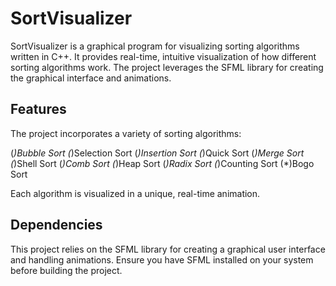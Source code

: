 # SortVisualizer
SortVisualizer is a graphical program for visualizing sorting algorithms written in C++. It provides real-time, intuitive visualization of how different sorting algorithms work. The project leverages the SFML library for creating the graphical interface and animations.

## Features
The project incorporates a variety of sorting algorithms:

 (*)Bubble Sort
 (*)Selection Sort
 (*)Insertion Sort
 (*)Quick Sort
 (*)Merge Sort
 (*)Shell Sort
 (*)Comb Sort
 (*)Heap Sort
 (*)Radix Sort
 (*)Counting Sort
 (*)Bogo Sort
 
 Each algorithm is visualized in a unique, real-time animation.

## Dependencies
This project relies on the SFML library for creating a graphical user interface and handling animations. Ensure you have SFML installed on your system before building the project.
